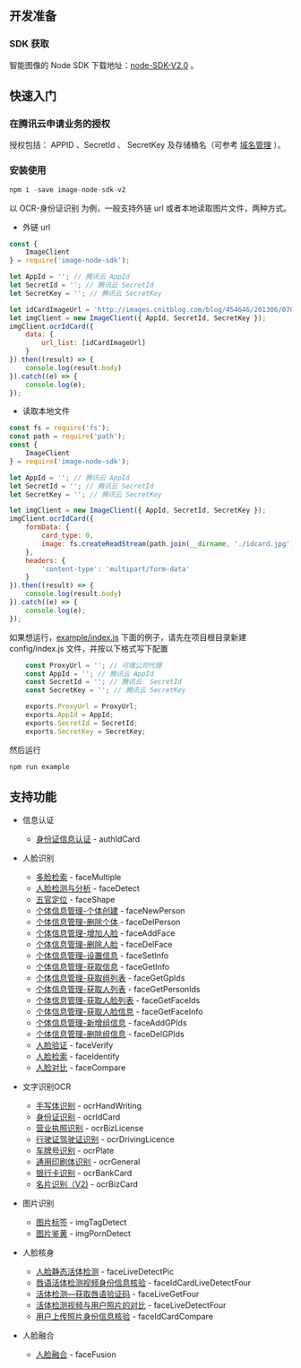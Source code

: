 ## 开发准备
### SDK 获取

智能图像的 Node SDK 下载地址：[node-SDK-V2.0](https://github.com/TencentCloudBase/image-node-sdk) 。


## 快速入门
### 在腾讯云申请业务的授权

授权包括： APPID 、SecretId 、 SecretKey 及存储桶名（可参考 [域名管理](https://cloud.tencent.com/document/product/460/6937) ）。


### 安装使用

```javascript
npm i -save image-node-sdk-v2
```
以 OCR-身份证识别 为例，一般支持外链 url 或者本地读取图片文件，两种方式。

* 外链 url

```javascript
const {
    ImageClient
} = require('image-node-sdk');

let AppId = ''; // 腾讯云 AppId
let SecretId = ''; // 腾讯云 SecretId
let SecretKey = ''; // 腾讯云 SecretKey

let idCardImageUrl = 'http://images.cnitblog.com/blog/454646/201306/07090518-029ff26fac014d72a7786937e8319c78.jpg';
let imgClient = new ImageClient({ AppId, SecretId, SecretKey });
imgClient.ocrIdCard({
    data: {
        url_list: [idCardImageUrl]
    }
}).then((result) => {
    console.log(result.body)
}).catch((e) => {
    console.log(e);
});
```
* 读取本地文件

```javascript
const fs = require('fs');
const path = require('path');
const {
    ImageClient
} = require('image-node-sdk');

let AppId = ''; // 腾讯云 AppId
let SecretId = ''; // 腾讯云 SecretId
let SecretKey = ''; // 腾讯云 SecretKey

let imgClient = new ImageClient({ AppId, SecretId, SecretKey });
imgClient.ocrIdCard({
    formData: {
        card_type: 0,
        image: fs.createReadStream(path.join(__dirname, './idcard.jpg'))
    },
    headers: {
        'content-type': 'multipart/form-data'
    }
}).then((result) => {
    console.log(result.body)
}).catch((e) => {
    console.log(e);
});
```

如果想运行，[example/index.js](https://github.com/TencentCloudBase/image-node-sdk/tree/master/example/index.js) 下面的例子，请先在项目根目录新建 config/index.js 文件，并按以下格式写下配置

```javascript
    const ProxyUrl = ''; // 可填公司代理
    const AppId = ''; // 腾讯云 AppId
    const SecretId = ''; // 腾讯云  SecretId
    const SecretKey = ''; // 腾讯云 SecretKey

    exports.ProxyUrl = ProxyUrl;
    exports.AppId = AppId;
    exports.SecretId = SecretId;
    exports.SecretKey = SecretKey;
```

然后运行

```javascript
npm run example
```

## 支持功能
* 信息认证
    - [身份证信息认证](https://cloud.tencent.com/document/product/641/13391) - authIdCard

* 人脸识别
    -  [多脸检索](https://cloud.tencent.com/document/product/641/14349) - faceMultiple
    -  [人脸检测与分析](https://cloud.tencent.com/document/product/641/12415) - faceDetect
    -  [五官定位](https://cloud.tencent.com/document/product/641/12416) - faceShape
    -  [个体信息管理-个体创建](https://cloud.tencent.com/document/product/641/12417#.E4.B8.AA.E4.BD.93.E5.88.9B.E5.BB.BA) - faceNewPerson
    -  [个体信息管理-删除个体](https://cloud.tencent.com/document/product/641/12417#.E5.88.A0.E9.99.A4.E4.B8.AA.E4.BD.93) - faceDelPerson
    -  [个体信息管理-增加人脸](https://cloud.tencent.com/document/product/641/12417#.E5.A2.9E.E5.8A.A0.E4.BA.BA.E8.84.B8) - faceAddFace
    -  [个体信息管理-删除人脸](https://cloud.tencent.com/document/product/641/12417#.E5.88.A0.E9.99.A4.E4.BA.BA.E8.84.B8) - faceDelFace
    -  [个体信息管理-设置信息](https://cloud.tencent.com/document/product/641/12417#.E8.AE.BE.E7.BD.AE.E4.BF.A1.E6.81.AF) - faceSetInfo
    -  [个体信息管理-获取信息](https://cloud.tencent.com/document/product/641/12417#.E8.8E.B7.E5.8F.96.E4.BF.A1.E6.81.AF) - faceGetInfo
    -  [个体信息管理-获取组列表](https://cloud.tencent.com/document/product/641/12417#.E8.8E.B7.E5.8F.96.E7.BB.84.E5.88.97.E8.A1.A8) - faceGetGpIds
    -  [个体信息管理-获取人列表](https://cloud.tencent.com/document/product/641/12417#.E8.8E.B7.E5.8F.96.E4.BA.BA.E5.88.97.E8.A1.A8) - faceGetPersonIds
    -  [个体信息管理-获取人脸列表](https://cloud.tencent.com/document/product/641/12417#.E8.8E.B7.E5.8F.96.E4.BA.BA.E8.84.B8.E5.88.97.E8.A1.A8) - faceGetFaceIds
    -  [个体信息管理-获取人脸信息](https://cloud.tencent.com/document/product/641/12417#.E8.8E.B7.E5.8F.96.E4.BA.BA.E8.84.B8.E4.BF.A1.E6.81.AF) - faceGetFaceInfo
    -  [个体信息管理-新增组信息](https://cloud.tencent.com/document/product/641/12417#person.E6.96.B0.E5.A2.9E.E7.BB.84.E4.BF.A1.E6.81.AF) - faceAddGPIds
    -  [个体信息管理-删除组信息](https://cloud.tencent.com/document/product/641/12417#person.E5.88.A0.E9.99.A4.E7.BB.84.E4.BF.A1.E6.81.AF) - faceDelGPIds
    -  [人脸验证](https://cloud.tencent.com/document/product/641/12418) - faceVerify
    -  [人脸检索](https://cloud.tencent.com/document/product/641/12419) - faceIdentify
    -  [人脸对比](https://cloud.tencent.com/document/product/641/12420) - faceCompare

* 文字识别OCR
    -  [手写体识别](https://cloud.tencent.com/document/product/641/12838) - ocrHandWriting
    -  [身份证识别](https://cloud.tencent.com/document/product/641/12424) - ocrIdCard
    -  [营业执照识别](https://cloud.tencent.com/document/product/641/12425) - ocrBizLicense
    -  [行驶证驾驶证识别](https://cloud.tencent.com/document/product/641/12426) - ocrDrivingLicence
    -  [车牌号识别](https://cloud.tencent.com/document/product/641/12427) - ocrPlate
    - [通用印刷体识别](https://cloud.tencent.com/document/product/641/12428) - ocrGeneral
    -  [银行卡识别](https://cloud.tencent.com/document/product/641/12429) - ocrBankCard
    - [名片识别（V2)](https://cloud.tencent.com/document/product/641/13209) - ocrBizCard

* 图片识别
    -  [图片标签](https://cloud.tencent.com/document/product/641/12421) - imgTagDetect
    -  [图片鉴黄](https://cloud.tencent.com/document/product/641/12422) - imgPornDetect

* 人脸核身
    -  [人脸静态活体检测](https://cloud.tencent.com/document/product/641/12558) - faceLiveDetectPic
    -  [唇语活体检测视频身份信息核验](https://cloud.tencent.com/document/product/641/12430) - faceIdCardLiveDetectFour
    -  [活体检测—获取唇语验证码](https://cloud.tencent.com/document/product/641/12431) - faceLiveGetFour
    -  [活体检测视频与用户照片的对比](https://cloud.tencent.com/document/product/641/12432) - faceLiveDetectFour
    -  [用户上传照片身份信息核验](https://cloud.tencent.com/document/product/641/12433) - faceIdCardCompare

* 人脸融合
    -  [人脸融合](https://cloud.tencent.com/document/product/670/14357) - faceFusion